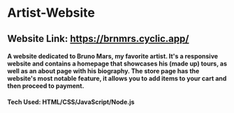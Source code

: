 # Artist-Website
## Website Link: https://brnmrs.cyclic.app/
#### A website dedicated to Bruno Mars, my favorite artist. It's a responsive website and contains a homepage that showcases his (made up) tours, as well as an about page with his biography. The store page has the website's most notable feature, it allows you to add items to your cart and then proceed to payment.

#### Tech Used: HTML/CSS/JavaScript/Node.js
